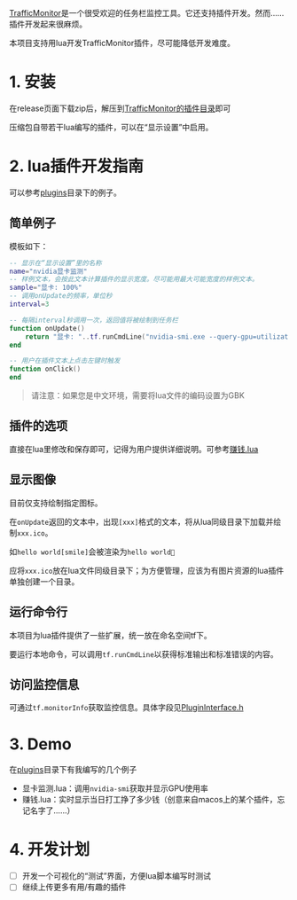 ﻿[TrafficMonitor](https://github.com/zhongyang219/TrafficMonitor)是一个很受欢迎的任务栏监控工具。它还支持插件开发。然而……插件开发起来很麻烦。

本项目支持用lua开发TrafficMonitor插件，尽可能降低开发难度。


# 1. 安装

在release页面下载zip后，解压到[TrafficMonitor的插件目录](https://github.com/zhongyang219/TrafficMonitorPlugins/blob/main/README.md)即可

压缩包自带若干lua编写的插件，可以在“显示设置”中启用。

# 2. lua插件开发指南

可以参考[plugins](./plugins/)目录下的例子。

## 简单例子

模板如下：

```lua
-- 显示在“显示设置”里的名称
name="nvidia显卡监测"
-- 样例文本，会按此文本计算插件的显示宽度。尽可能用最大可能宽度的样例文本。
sample="显卡: 100%"
-- 调用onUpdate的频率，单位秒
interval=3

-- 每隔interval秒调用一次，返回值将被绘制到任务栏
function onUpdate()
	return "显卡: "..tf.runCmdLine("nvidia-smi.exe --query-gpu=utilization.gpu --format=csv,noheader")
end

-- 用户在插件文本上点击左键时触发
function onClick()
end
```

> 请注意：如果您是中文环境，需要将lua文件的编码设置为GBK

## 插件的选项

直接在lua里修改和保存即可，记得为用户提供详细说明。可参考[赚钱.lua](./plugins/lua/赚钱/main.lua)

## 显示图像

目前仅支持绘制指定图标。

在`onUpdate`返回的文本中，出现`[xxx]`格式的文本，将从lua同级目录下加载并绘制`xxx.ico`。

如```hello world[smile]```会被渲染为`hello world🙂`

应将`xxx.ico`放在lua文件同级目录下；为方便管理，应该为有图片资源的lua插件单独创建一个目录。

## 运行命令行

本项目为lua插件提供了一些扩展，统一放在命名空间tf下。

要运行本地命令，可以调用`tf.runCmdLine`以获得标准输出和标准错误的内容。

## 访问监控信息

可通过`tf.monitorInfo`获取监控信息。具体字段见[PluginInterface.h](./PluginInterface.h)

# 3. Demo

在[plugins](./plugins/)目录下有我编写的几个例子

- 显卡监测.lua：调用`nvidia-smi`获取并显示GPU使用率
- 赚钱.lua：实时显示当日打工挣了多少钱（创意来自macos上的某个插件，忘记名字了……）

# 4. 开发计划

- [ ] 开发一个可视化的“测试”界面，方便lua脚本编写时测试
- [ ] 继续上传更多有用/有趣的插件
